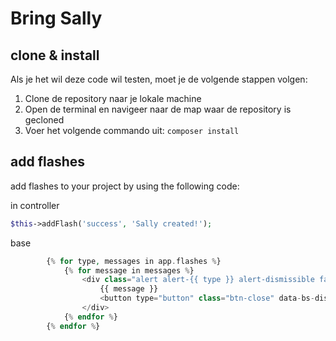 # Bring Sally


## clone & install

Als je het wil deze code wil testen, moet je de volgende stappen volgen:
1. Clone de repository naar je lokale machine
2. Open de terminal en navigeer naar de map waar de repository is gecloned
3. Voer het volgende commando uit: `composer install`


## add flashes
add flashes to your project by using the following code:

in controller
```php
$this->addFlash('success', 'Sally created!'); 
```

base
```php
        {% for type, messages in app.flashes %}
            {% for message in messages %}
                <div class="alert alert-{{ type }} alert-dismissible fade show" role="alert">
                    {{ message }}
                    <button type="button" class="btn-close" data-bs-dismiss="alert" aria-label="Close"></button>
                </div>
            {% endfor %}
        {% endfor %}
```